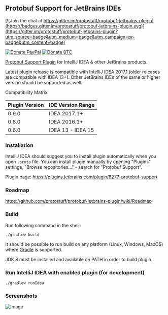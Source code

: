 ## Protobuf Support for JetBrains IDEs

[![Join the chat at https://gitter.im/protostuff/protobuf-jetbrains-plugin](https://badges.gitter.im/protostuff/protobuf-jetbrains-plugin.svg)](https://gitter.im/protostuff/protobuf-jetbrains-plugin?utm_source=badge&utm_medium=badge&utm_campaign=pr-badge&utm_content=badge)

[![Donate PayPal](https://img.shields.io/badge/Donate-PayPal-green.svg)](https://www.paypal.com/cgi-bin/webscr?cmd=_s-xclick&hosted_button_id=5UPXLBR8UAHG6) [![Donate BTC](https://img.shields.io/badge/Donate-BitCoin-blue.svg)](https://ksprojects.org/protobuf-support-for-jetbrains-ide/btc/)

[Protobuf Support Plugin](https://plugins.jetbrains.com/plugin/8277) for IntelliJ IDEA & other JetBrains products.

Latest plugin release is compatible with IntelliJ IDEA 2017.1 (older releases are compatible with IDEA 13+). 
Other JetBrains IDEs of the same or higher version should be supported as well. 

Compatibility Matrix:

| Plugin Version  | IDE Version Range  |
|-----------------|--------------------|
| 0.9.0           | IDEA 2017.1+       |
| 0.8.0           | IDEA 2016.1+       |
| 0.6.0           | IDEA 13 - IDEA 15  |


### Installation

IntelliJ IDEA should suggest you to install plugin automatically 
when you open `.proto` file.
You can install plugin manually by opening "Plugins" settings, 
"Browse repositories..." - search for "Protobuf Support".

Plugin page: https://plugins.jetbrains.com/plugin/8277-protobuf-support


### Roadmap

https://github.com/protostuff/protobuf-jetbrains-plugin/wiki/Roadmap

### Build

Run following command in the shell:

```
./gradlew build
```

It should be possible to run build on any platform (Linux, Windows, MacOS) where
[Gradle](https://gradle.org/) is supported.

JDK 8 must be installed and available on PATH in order to build plugin.

### Run IntelliJ IDEA with enabled plugin (for development)

```
./gradlew runIdea
```

### Screenshots

![image](https://github.com/protostuff/protostuff-jetbrains-plugin/wiki/sample-2016-04-11.png)


